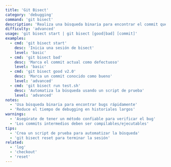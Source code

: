 ```yaml
---
title: 'Git Bisect'
category: 'debugging'
command: 'git bisect'
description: 'Realiza una búsqueda binaria para encontrar el commit que introdujo un bug'
difficulty: 'advanced'
usage: 'git bisect start | git bisect [good|bad] [commit]'
examples:
  - cmd: 'git bisect start'
    desc: 'Inicia una sesión de bisect'
    level: 'basic'
  - cmd: 'git bisect bad'
    desc: 'Marca el commit actual como defectuoso'
    level: 'basic'
  - cmd: 'git bisect good v2.0'
    desc: 'Marca un commit conocido como bueno'
    level: 'advanced'
  - cmd: 'git bisect run test.sh'
    desc: 'Automatiza la búsqueda usando un script de prueba'
    level: 'advanced'
notes:
  - 'Usa búsqueda binaria para encontrar bugs rápidamente'
  - 'Reduce el tiempo de debugging en historiales largos'
warnings:
  - 'Asegúrate de tener un método confiable para verificar el bug'
  - 'Los commits intermedios deben ser compilables/ejecutables'
tips:
  - 'Crea un script de prueba para automatizar la búsqueda'
  - 'git bisect reset para terminar la sesión'
related:
  - 'log'
  - 'checkout'
  - 'reset'
---
```

